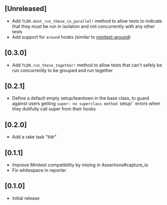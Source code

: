 ## [Unreleased]

* Add `TLDR.dont_run_these_in_parallel!` method to allow tests to indicate that they
must be run in isolation and not concurrently with any other tests
* Add support for `around` hooks (similar to [minitest-around](https://github.com/splattael/minitest-around))

## [0.3.0]

* Add `TLDR.run_these_together!` method to allow tests that can't safely be run
concurrently to be grouped and run together

## [0.2.1]

* Define a default empty setup/teardown in the base class, to guard against
users getting `super: no superclass method `setup'` errors when they dutifully
call super from their hooks

## [0.2.0]

- Add a rake task "tldr"
## [0.1.1]

- Improve Minitest compatibility by mixing in Assertions#capture_io
- Fix whitespace in reporter

## [0.1.0]

- Initial release
